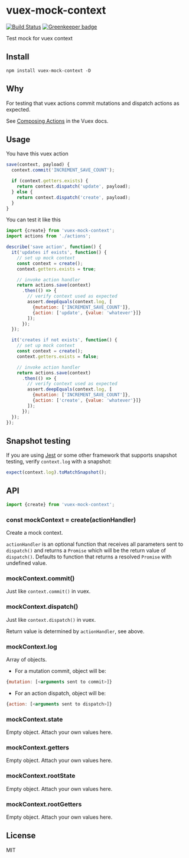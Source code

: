 # vuex-mock-context

[![Build Status](https://travis-ci.com/psalaets/vuex-mock-context.svg?branch=master)](https://travis-ci.com/psalaets/vuex-mock-context)
[![Greenkeeper badge](https://badges.greenkeeper.io/psalaets/vuex-mock-context.svg)](https://greenkeeper.io/)

Test mock for vuex context

## Install

`npm install vuex-mock-context -D`

## Why

For testing that vuex actions commit mutations and dispatch actions as expected.

See [Composing Actions](https://vuex.vuejs.org/guide/actions.html#composing-actions) in the Vuex docs.

## Usage

You have this vuex action

```js
save(context, payload) {
  context.commit('INCREMENT_SAVE_COUNT');

  if (context.getters.exists) {
    return context.dispatch('update', payload);
  } else {
    return context.dispatch('create', payload);
  }
}
```

You can test it like this

```js
import {create} from 'vuex-mock-context';
import actions from './actions';

describe('save action', function() {
  it('updates if exists', function() {
    // set up mock context
    const context = create();
    context.getters.exists = true;

    // invoke action handler
    return actions.save(context)
      .then(() => {
        // verify context used as expected
        assert.deepEquals(context.log, [
          {mutation: ['INCREMENT_SAVE_COUNT']},
          {action: ['update', {value: 'whatever'}]}
        ]);
      });
  });

  it('creates if not exists', function() {
    // set up mock context
    const context = create();
    context.getters.exists = false;

    // invoke action handler
    return actions.save(context)
      .then(() => {
        // verify context used as expected
        assert.deepEquals(context.log, [
          {mutation: ['INCREMENT_SAVE_COUNT']},
          {action: ['create', {value: 'whatever'}]}
        ]);
      });
  });
});
```

## Snapshot testing

If you are using [Jest](https://facebook.github.io/jest/) or some other framework that supports snapshot testing, verify `context.log` with a snapshot:

```js
expect(context.log).toMatchSnapshot();
```

## API

```js
import {create} from 'vuex-mock-context';
```
### const mockContext = create(actionHandler)

Create a mock context.

`actionHandler` is an optional function that receives all parameters sent to `dispatch()` and returns a `Promise` which will be the return value of `dispatch()`. Defaults to function that returns a resolved `Promise` with undefined value.

### mockContext.commit()

Just like `context.commit()` in vuex.

### mockContext.dispatch()

Just like `context.dispatch()` in vuex.

Return value is determined by `actionHandler`, see above.

### mockContext.log

Array of objects.

- For a mutation commit, object will be:

```js
{mutation: [<arguments sent to commit>]}
```

- For an action dispatch, object will be:

```js
{action: [<arguments sent to dispatch>]}
```

### mockContext.state

Empty object. Attach your own values here.

### mockContext.getters

Empty object. Attach your own values here.

### mockContext.rootState

Empty object. Attach your own values here.

### mockContext.rootGetters

Empty object. Attach your own values here.

## License

MIT
